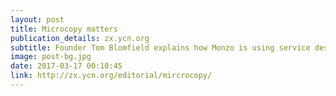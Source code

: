 ```yaml
---
layout: post
title: Microcopy matters
publication_details: zx.ycn.org
subtitle: Founder Tom Blomfield explains how Monzo is using service design to make banking more useful, leveraging word of mouth to build its user base of affluent early adopters.
image: post-bg.jpg
date: 2017-03-17 00:10:45
link: http://zx.ycn.org/editorial/mircrocopy/
---
```

